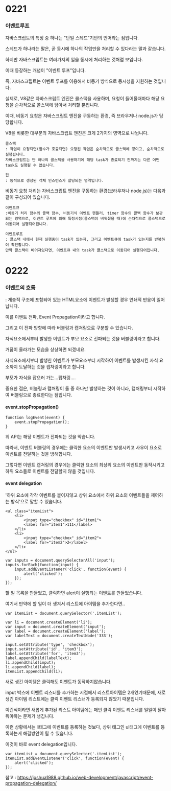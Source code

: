 <h1>
    0221
</h1>

<h3>
    이벤트루프
</h3>

자바스크립트의 특징 중 하나는 "단일 스레드"기반의 언어라는 점입니다.

스레드가 하나라는 말은, 곧 동시에 하나의 작업만을 처리할 수 있다라는 말과 같습니다.

하지만 자바스크립트는 여러가지의 일을 동시에 처리하는 것처럼 보입니다.

이때 등장하는 개념이 "이벤트 루프"입니다.

즉, 자바스크립트는 이벤트 루프를 이용해서 비동기 방식으로 동시성을 지원하는 것입니다.



실제로, V8같은 자바스크립트 엔진은 콜스택을 사용하며, 요청이 들어올때마다 해당 요청을 순차적으로 콜스택에 담아서 처리할 뿐입니다.

이때, 비동기 요청은 자바스크립트 엔진을 구동하는 환경, 즉 브라우저나 node.js가 담당합니다.



V8을 비롯한 대부분의 자바스크립트 엔진은 크게 2가지의 영역으로 나뉩니다.

~~~
콜스택
: 작업이 요청되면(함수가 호출되면) 요청된 작업은 순차적으로 콜스택에 쌓이고, 순차적으로 실행됩니다.
자바스크립트는 단 하나의 콜스택을 사용하기에 해당 task가 종료되기 전까지는 다른 어떤 task도 실행될 수 없습니다.
~~~

~~~
힙
: 동적으로 생성된 객체 인스턴스가 할당되는 영역입니다.
~~~

비동기 요청 처리는 자바스크립트 엔진을 구동하는 환경(브라우저나 node.js)는 다음과 같이 구성되어 있습니다.

~~~
이벤트큐
:비동기 처리 함수의 콜백 함수, 비동기식 이벤트 핸들러, timer 함수의 콜백 함수가 보관되는 영역으로, 이벤트 루프에 의해 특정시점(콜스택이 비워졌을 때)에 순차적으로 콜스택으로 이동되어 실행되어집니다.
~~~

~~~
이벤트루프
: 콜스택 내에서 현재 실행중이 task가 있는지, 그리고 이벤트큐에 task가 있는지를 반복하여 확인합니다.
만약 콜스택이 비어져있다면, 이벤트큐 내의 task가 콜스택으로 이동되어 실행되어집니다.
~~~



<h1>
    0222
</h1>

<h3>
    이벤트의 흐름
</h3>

: 계층적 구조에 포함되어 있는 HTML요소에 이벤트가 발생할 경우 연쇄적 반응이 일어납니다.

이를 이벤트 전파, Event Propagation이라고 합니다.

그리고 이 전파 방향에 따라 버블링과 캡쳐링으로 구분할 수 있습니다.

자식요소에서부터 발생한 이벤트가 부모 요소로 전파되는 것을 버블링이라고 합니다.

거품이 올라가는 모습을 상상하면 되겠네요.

자식요소에서부터 발생한 이벤트가 부모요소부터 시작하여 이벤트를 발생시킨 자식 요소까지 도달하는 것을 캡쳐링이라고 합니다.

부모가 자식을 잡으러 가는...캡쳐링....

중요한 점은, 버블링과 캡쳐링이 둘 중 하나만 발생하는 것이 아니라, 캡처링부터 시작하여 버블링으로 종료한다는 점입니다.

<h4>
event.stopPropagation()
</h4>

~~~
function logEvent(event) {
    event.stopPropagation();
}
~~~

위 API는 해당 이벤트가 전파되는 것을 막습니다.

따라서, 이벤트 버블링의 경우에는 클릭한 요소의 이벤트만 발생시키고 사우이 요소로 이벤트를 전달하는 것을 방해합니다.

그렇다면 이벤트 캡쳐링의 경우에는 클릭한 요소의 최상위 요소의 이벤트만 동작시키고 하위 요소들로 이벤트를 전달할지 않을 것입니다.



<h4>
    event delegation
</h4>

'하위 요소에 각각 이벤트를 붙이지않고 상위 요소에서 하위 요소의 이벤트들을 제어하는 방식'으로 말할 수 있습니다.

~~~
<ul class="itemList">
	<li>
		<input type="checkbox" id="item1">
		<label for="item1">111</label>
	</li>
	<li>
		<input type="checkbox" id="item2">
		<label for="item2">2</label>
	</li>
</ul>
~~~

~~~
var inputs = document.querySelectorAll('input');
inputs.forEach(function(input) {
	input.addEventListener('click', function(event) {
		alert('clicked');
	});
});
~~~

할 일 목록을 만들었고, 클릭하면 alert이 실행되는 이벤트를 만들었습니다.

여기서 만약에 할 일이 더 생겨서 리스트에 아이템을 추가한다면..

~~~
var itemList = document.querySelector('.itemList');

var li = document.createElement('li');
var input = document.createElement('input');
var label = document.createElement('label');
var labelText = document.createTextNode('333');

input.setAttribute('type', 'checkbox');
input.setAttribute('id', 'item3');
label.setAttribute('for', 'item3');
label.appendChild(labelText);
li.appendChild(input);
li.appendChild(label);
itemList.appendChild(li);
~~~

새로 생긴 아이템은 클릭해도 이벤트가 동작하지않습니다.

input 박스에 이벤트 리스너를 추가하는 시점에서 리스트아이템은 2개였기때문에, 새로 생긴 아이템 리스트에는 클릭 이벤트 리스너가 등록되지 않았기 때문입니다.

이런식이라면 새롭게 추가된 리스트 아이템에는 매번 클릭 이벤트 리스너를 일일이 달아줘야하는 문제가 생깁니다.

이런 상황에서는 li태그에 이벤트를 등록하는 것보다, 상위 태그인 ul태그에 이벤트를 등록하는게 해결방안이 될 수 있습니다.

이것이 바로 event delegation입니다.

~~~
var itemList = document.querySelector('.itemList');
itemList.addEventListener('click', function(event) {
	alert('clicked');
});
~~~





참고 : https://joshua1988.github.io/web-development/javascript/event-propagation-delegation/





